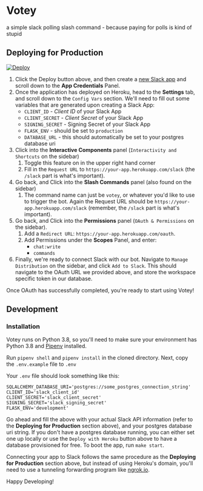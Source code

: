 # Votey

a simple slack polling slash command - because paying for polls is kind of stupid

## Deploying for Production

[![Deploy](https://www.herokucdn.com/deploy/button.svg)](https://heroku.com/deploy)

1. Click the Deploy button above, and then create a [new Slack app](https://api.slack.com/apps) and scroll down to the **App Credentials** Panel.
1. Once the application has deployed on Heroku, head to the **Settings** tab, and scroll down to the `Config Vars` section. We'll need to fill out some variables that are generated upon creating a Slack App:
    - `CLIENT_ID` - _Client ID_ of your Slack App
    - `CLIENT_SECRET` - _Client Secret_ of your Slack App
    - `SIGNING_SECRET` - Signing Secret of your Slack App
    - `FLASK_ENV` - should be set to `production`
    - `DATABASE_URL` - this should automatically be set to your postgres database uri
1. Click into the **Interactive Components** panel (`Interactivity and Shortcuts` on the sidebar)
    1. Toggle this feature on in the upper right hand corner
    1. Fill in the `Request URL` to `https://your-app.herokuapp.com/slack` (the `/slack` part is what's important).
1. Go back, and Click into the **Slash Commands** panel (also found on the sidebar)
    1. The command name can just be `votey`, or whatever you'd like to use to trigger the bot. Again the Request URL should be `https://your-app.herokuapp.com/slack` (remember, the `/slack` part is what's important).
1. Go back, and Click into the **Permissions** panel (`OAuth & Permissions` on the sidebar).
    1. Add a `Redirect URL`: `https://your-app.herokuapp.com/oauth`.
    1. Add Permissions under the **Scopes** Panel, and enter:
        - `chat:write`
        - `commands`
1. Finally, we're ready to connect Slack with our bot. Navigate to `Manage Distribution` on the sidebar, and click `Add to Slack`. This should navigate to the OAuth URL we provided above, and store the workspace specific token in our database.

Once OAuth has successfully completed, you're ready to start using Votey!

## Development
### Installation
Votey runs on Python 3.8, so you'll need to make sure your environment has Python 3.8 and [Pipenv](https://pipenv.readthedocs.io/en/latest/) installed.

Run `pipenv shell` and `pipenv install` in the cloned directory.
Next, copy the `.env.example` file to `.env`

Your `.env` file should look something like this:

```
SQLALCHEMY_DATABASE_URI='postgres://some_postgres_connection_string'
CLIENT_ID='slack_client_id'
CLIENT_SECRET='slack_client_secret'
SIGNING_SECRET='slack_signing_secret'
FLASK_ENV='development'
```

Go ahead and fill the above with your actual Slack API information (refer to the **Deploying for Production** section above), and your postgres database uri string. If you don't have a postgres database running, you can either set one up locally or use the `Deploy with Heroku` button above to have a database provisioned for free. To boot the app, run `make start`.

Connecting your app to Slack follows the same procedure as the **Deploying for Production** section above, but instead of using Heroku's domain, you'll need to use a tunneling forwarding program like [ngrok.io](http://ngrok.io/).

Happy Developing!